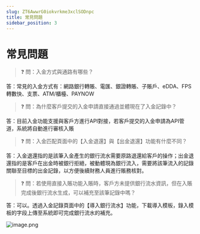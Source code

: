 ```yaml
---
slug: ZT6AwwrG0iokvrkme3xclSODnpc
title: 常見問題
sidebar_position: 3
---
```



# 常見問題


> ❓ 問：入金方式與通路有哪些？


答：常見的入金方式有：網路銀行轉賬、電匯、銀證轉賬、子賬戶、eDDA、FPS轉數快、支票、ATM/櫃檯、PAYNOW


> ❓ 問：為什麼客戶提交的入金申請直接通過並體現在了入金記錄中？


答：目前入金功能支援與客戶方進行API對接，若客戶提交的入金申請為API管道，系統將自動進行審核入賬


> ❓ 問：入金匹配頁面中的【入金退還】與【出金退還】功能有什麼不同？


答：入金退還指的是該筆入金產生的銀行流水需要原路退還給客戶的操作；出金退還指的是客戶在出金時被銀行拒絕，被動體現為銀行流入，需要將該筆流入的記錄關聯至目標的出金記錄，以方便後續財務人員進行賬務核對。


> ❓ 問：若使用直接入賬功能入賬時，客戶方未提供銀行流水資訊，但在入賬完成後銀行流水生成，可以補充至該筆記錄中嗎？


答：可以。透過入金記錄頁面中的【導入銀行流水】功能，下載導入模板，錄入模板的字段上傳至系統即可完成銀行流水的補充。


![image.png](/assets/e60e77f8df393a6a4a49737827ba4178.png)

